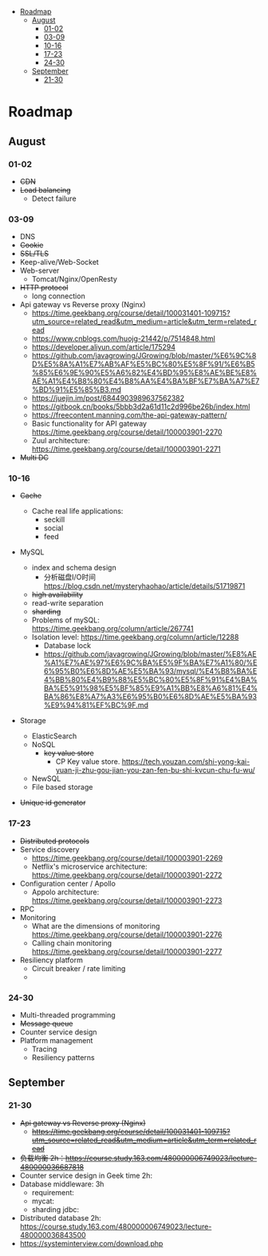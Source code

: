 <!-- MarkdownTOC -->

- [Roadmap](#roadmap)
	- [August](#august)
		- [01-02](#01-02)
		- [03-09](#03-09)
		- [10-16](#10-16)
		- [17-23](#17-23)
		- [24-30](#24-30)
	- [September](#september)
		- [21-30](#21-30)

<!-- /MarkdownTOC -->


# Roadmap

## August
### 01-02
* ~~CDN~~
* ~~Load balancing~~
	- Detect failure

### 03-09
* DNS
* ~~Cookie~~
* ~~SSL/TLS~~
* Keep-alive/Web-Socket
* Web-server
	- Tomcat/Nginx/OpenResty
* ~~HTTP protocol~~
	- long connection
* Api gateway vs Reverse proxy (Nginx)
	- https://time.geekbang.org/course/detail/100031401-109715?utm_source=related_read&utm_medium=article&utm_term=related_read
	- https://www.cnblogs.com/huojg-21442/p/7514848.html
	- https://developer.aliyun.com/article/175294
	- https://github.com/javagrowing/JGrowing/blob/master/%E6%9C%8D%E5%8A%A1%E7%AB%AF%E5%BC%80%E5%8F%91/%E6%B5%85%E6%9E%90%E5%A6%82%E4%BD%95%E8%AE%BE%E8%AE%A1%E4%B8%80%E4%B8%AA%E4%BA%BF%E7%BA%A7%E7%BD%91%E5%85%B3.md
	- https://juejin.im/post/6844903989637562382
	- https://gitbook.cn/books/5bbb3d2a61d11c2d996be26b/index.html
	- https://freecontent.manning.com/the-api-gateway-pattern/
	- Basic functionality for API gateway https://time.geekbang.org/course/detail/100003901-2270
	- Zuul architecture: https://time.geekbang.org/course/detail/100003901-2271
* ~~Multi DC~~

### 10-16
* ~~Cache~~
	* Cache real life applications:
		- seckill
		- social
		- feed
* MySQL
	* index and schema design
		- 分析磁盘I/O时间 https://blog.csdn.net/mysteryhaohao/article/details/51719871
	* ~~high availability~~
	* read-write separation
	* ~~sharding~~
	* Problems of mySQL: https://time.geekbang.org/column/article/267741
	* Isolation level: https://time.geekbang.org/column/article/12288
		* Database lock
		- https://github.com/javagrowing/JGrowing/blob/master/%E8%AE%A1%E7%AE%97%E6%9C%BA%E5%9F%BA%E7%A1%80/%E6%95%B0%E6%8D%AE%E5%BA%93/mysql/%E4%B8%BA%E4%BB%80%E4%B9%88%E5%BC%80%E5%8F%91%E4%BA%BA%E5%91%98%E5%BF%85%E9%A1%BB%E8%A6%81%E4%BA%86%E8%A7%A3%E6%95%B0%E6%8D%AE%E5%BA%93%E9%94%81%EF%BC%9F.md

* Storage
	* ElasticSearch
	* NoSQL
		- ~~key value store~~
			* CP Key value store. https://tech.youzan.com/shi-yong-kai-yuan-ji-zhu-gou-jian-you-zan-fen-bu-shi-kvcun-chu-fu-wu/
	* NewSQL
	* File based storage
* ~~Unique id generator~~

### 17-23
* ~~Distributed protocols~~
* Service discovery
	- https://time.geekbang.org/course/detail/100003901-2269
	- Netflix's microservice architecture: https://time.geekbang.org/course/detail/100003901-2272
* Configuration center / Apollo
	- Appolo architecture: https://time.geekbang.org/course/detail/100003901-2273
* RPC
* Monitoring
	- What are the dimensions of monitoring https://time.geekbang.org/course/detail/100003901-2276
	- Calling chain monitoring https://time.geekbang.org/course/detail/100003901-2277
* Resiliency platform
	- Circuit breaker / rate limiting
	- 

### 24-30
* Multi-threaded programming
* ~~Message queue~~
* Counter service design
* Platform management
	* Tracing
	* Resiliency patterns

## September

### 21-30
* ~~Api gateway vs Reverse proxy (Nginx)~~
	- ~~https://time.geekbang.org/course/detail/100031401-109715?utm_source=related_read&utm_medium=article&utm_term=related_read~~
* ~~负载均衡 2h：https://course.study.163.com/480000006749023/lecture-480000036687818~~
* Counter service design in Geek time 2h: 
* Database middleware: 3h
	- requirement: 
	- mycat:
	- sharding jdbc: 
* Distributed database 2h: https://course.study.163.com/480000006749023/lecture-480000036843500
* https://systeminterview.com/download.php
